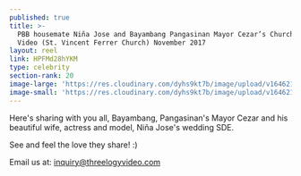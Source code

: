 ```yaml
---
published: true
title: >-
  PBB housemate Niña Jose and Bayambang Pangasinan Mayor Cezar’s Church Wedding
  Video (St. Vincent Ferrer Church) November 2017
layout: reel
link: HPFMd28hYKM
type: celebrity
section-rank: 20
image-large: 'https://res.cloudinary.com/dyhs9kt7b/image/upload/v1646215159/Nina_Jose.jpg'
image-small: 'https://res.cloudinary.com/dyhs9kt7b/image/upload/v1646215159/Nina_Jose.jpg'
---
```

Here's sharing with you all, Bayambang, Pangasinan's Mayor Cezar and his beautiful wife, actress and model, Niña Jose's wedding SDE.

See and feel the love they share! :)

Email us at: inquiry@threelogyvideo.com
